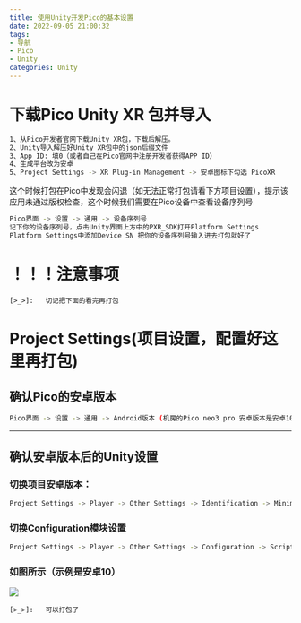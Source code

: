 ```yaml
---
title: 使用Unity开发Pico的基本设置
date: 2022-09-05 21:00:32
tags: 
- 导航
- Pico
- Unity
categories: Unity
---
```


# 下载Pico Unity XR 包并导入

<!--more-->

```bash
1、从Pico开发者官网下载Unity XR包，下载后解压。
2、Unity导入解压好Unity XR包中的json后缀文件
3、App ID: 填0（或者自己在Pico官网中注册开发者获得APP ID）
4、生成平台改为安卓
5、Project Settings -> XR Plug-in Management -> 安卓图标下勾选 PicoXR
```
这个时候打包在Pico中发现会闪退（如无法正常打包请看下方项目设置），提示该应用未通过版权检查，这个时候我们需要在Pico设备中查看设备序列号

```bash
Pico界面 -> 设置 -> 通用 -> 设备序列号
记下你的设备序列号，点击Unity界面上方中的PXR_SDK打开Platform Settings
Platform Settings中添加Device SN 把你的设备序列号输入进去打包就好了
```

# ！！！注意事项

```
[>_>]:   切记把下面的看完再打包
```

# Project Settings(项目设置，配置好这里再打包)

## 确认Pico的安卓版本
```bash
Pico界面 -> 设置 -> 通用 -> Android版本 (机房的Pico neo3 pro 安卓版本是安卓10)
```
---
## 确认安卓版本后的Unity设置
### 切换项目安卓版本：
```bash
Project Settings -> Player -> Other Settings -> Identification -> Minimun API Level -> 选择对应的安卓版本（没选择正确手柄不会移动）
```
### 切换Configuration模块设置
```bash
Project Settings -> Player -> Other Settings -> Configuration -> Scripting Backend 中的Mono改为IL2CPP
```

### 如图所示（示例是安卓10）

<a href="https://sm.ms/image/huMsnYGpTKo6iNy" target="_blank"><img src="https://s2.loli.net/2022/09/05/huMsnYGpTKo6iNy.png" ></a>

```
[>_>]:   可以打包了
```
